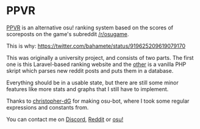 # PPVR

[PPVR](https://ppvr.andrus.io/) is an alternative osu! ranking system based on the scores of scoreposts on the game's subreddit [/r/osugame](https://www.reddit.com/r/osugame/).

This is why: https://twitter.com/bahamete/status/919625209619079170


This was originally a university project, and consists of two parts. The first one is this Laravel-based ranking website and the [other](https://github.com/Andrusowski/ppvr-bot) is a vanilla PHP skript which parses new reddit posts and puts them in a database.

Everything should be in a usable state, but there are still some minor features like more stats and graphs that I still have to implement.

Thanks to [christopher-dG](https://github.com/christopher-dG) for making osu-bot, where I took some regular expressions and constants from.

You can contact me on [Discord](https://discordapp.com/users/86760014068355072), [Reddit](https://www.reddit.com/message/compose?to=Andruz) or [osu!](https://osu.ppy.sh/home/messages/users/2924006)

